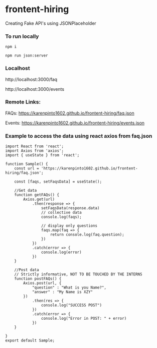 # frontent-hiring

Creating Fake API's using JSONPlaceholder

### To run locally

```npm i```

```npm run json:server```

### Localhost

http://localhost:3000/faq <br/>

http://localhost:3000/events 


### Remote Links: 

FAQs: https://karenpinto1602.github.io/frontent-hiring/faq.json <br />

Events: https://karenpinto1602.github.io/frontent-hiring/events.json <br />

### Example to access the data using react axios from faq.json

```
import React from 'react';
import Axios from 'axios';
import { useState } from 'react';

function Sample() {
    const url = 'https://karenpinto1602.github.io/frontent-hiring/faq.json';

    const [faqs, setFaqsData] = useState();

    //Get data
    function getFAQs() {
        Axios.get(url)
            .then(response => {
                setFaqsData(response.data)
                // collective data
                console.log(faqs);

                // display only questions
                faqs.map(faq => {
                    return console.log(faq.question);
                })
            })
            .catch(error => {
                console.log(error)
            })
    }

    //Post data
    // Strictly informative, NOT TO BE TOUCHED BY THE INTERNS
    function postFAQs() {
        Axios.post(url, {
            "question" : "What is you Name?",
            "answer" : "My Name is XZY"
        })
            .then(res => {
                console.log("SUCCESS POST")
            })
            .catch(error => {
                console.log("Error in POST: " + error)
            })
    }
    
}
export default Sample;

```